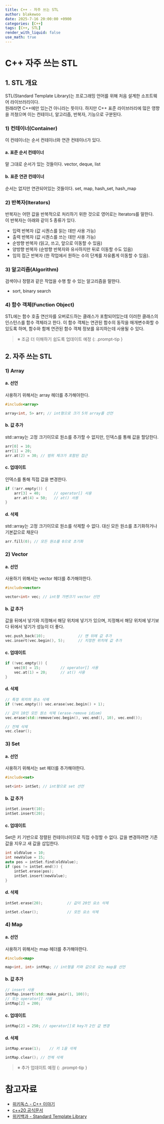 ```yaml
---
title: C++ - 자주 쓰는 STL
author: blakewoo
date: 2025-7-16 20:00:00 +0900
categories: [C++]
tags: [C++, STL] 
render_with_liquid: false
use_math: true
---
```


# C++ 자주 쓰는 STL
## 1. STL 개요
STL(Standard Template Library)는 프로그래밍 언어를 위해 처음 설계한 소프트웨어 라이브러리이다.   
원래라면 C++에만 있는건 아니라는 뜻이다. 하지만 C++ 표준 라이브러리에 많은 영향을 끼쳤으며 이는 
컨테이너, 알고리즘, 반복자, 기능으로 구분된다.

### 1) 컨테이너(Container)
이 컨테이너는 순서 컨테이너와 연관 컨테이너가 있다. 

#### a. 표준 순서 컨테이너
말 그대로 순서가 있는 것들이다.
vector, deque, list

#### b. 표준 연관 컨테이너
순서는 없지만 연관되어있는 것들이다.
set, map, hash_set, hash_map

### 2) 반복자(Iterators)
반복자는 어떤 값을 반복적으로 처리하기 위한 것으로 영어로는 Iterators를 말한다.   
이 반복자는 아래와 같이 5 종류가 있다.

- 입력 반복자 (값 시퀀스를 읽는 데만 사용 가능)
- 출력 반복자 (값 시퀀스를 쓰는 데만 사용 가능)
- 순방향 반복자 (읽고, 쓰고, 앞으로 이동할 수 있음)
- 양방향 반복자 (순방향 반복자와 유사하지만 뒤로 이동할 수도 있음)
- 임의 접근 반복자 (한 작업에서 원하는 수의 단계를 자유롭게 이동할 수 있음).

### 3) 알고리즘(Algorithm)
검색이나 정렬과 같은 작업을 수행 할 수 있는 알고리즘을 말한다.
- sort, binary search

### 4) 함수 객체(Function Object)
STL에는 함수 호출 연산자를 오버로드하는 클래스가 포함되어있는데 이러한 클래스의 인스턴스를 함수 객체라고 한다.
이 함수 객체는 연관된 함수의 동작을 매개변수화할 수 있도록 하며, 함수와 함께 연관된 함수 객체 정보를 유지하는데 사용될 수 있다.

> ※ 조금 더 이해하기 쉽도록 업데이트 예정
{: .prompt-tip }

## 2. 자주 쓰는 STL
### 1) Array
#### a. 선언
사용하기 위해서는 array 헤더를 추가해야한다.
```cpp
#include<array>

array<int, 5> arr; // int형으로 크기 5의 array를 선언
```

#### b. 값 추가
std::array는 고정 크기이므로 원소를 추가할 수 없지만, 인덱스를 통해 값을 할당한다.
```cpp
arr[0] = 10;
arr[1] = 20;
arr.at(2) = 30; // 범위 체크가 포함된 접근
```

#### c. 업데이트
인덱스를 통해 직접 값을 변경한다.
```cpp
if (!arr.empty()) {
    arr[3] = 40;      // operator[] 사용
    arr.at(4) = 50;   // at() 사용
}
```

#### d. 삭제
std::array는 고정 크기이므로 원소를 삭제할 수 없다. 대신 모든 원소를 초기화하거나 기본값으로 채운다
```cpp
arr.fill(0); // 모든 원소를 0으로 초기화
```

### 2) Vector
#### a. 선언
사용하기 위해서는 vector 헤더를 추가해야한다.
```cpp
#include<vector>

vector<int> vec; // int형 가변크기 vector 선언
```

#### b. 값 추가
값을 뒤에서 넣기와 지정해서 해당 위치에 넣기가 있으며, 지정해서 해당 위치에 넣기보다 뒤에서 넣기가 성능이 더 좋다.

```cpp
vec.push_back(10);               // 맨 뒤에 값 추가
vec.insert(vec.begin(), 5);      // 지정한 위치에 값 추가
```

#### c. 업데이트

```cpp
if (!vec.empty()) {
    vec[0] = 15;         // operator[] 사용
    vec.at(1) = 20;      // at() 사용
}
```

#### d. 삭제

```cpp
// 특정 위치의 원소 삭제
if (!vec.empty()) vec.erase(vec.begin() + 1);

// 값이 10인 모든 원소 삭제 (erase-remove idiom)
vec.erase(std::remove(vec.begin(), vec.end(), 10), vec.end());

// 전체 삭제
vec.clear();
```


### 3) Set
#### a. 선언
사용하기 위해서는 set 헤더를 추가해야한다.
```cpp
#include<set>

set<int> intSet; // int형으로 set 선언
```

#### b. 값 추가

```cpp
intSet.insert(10);
intSet.insert(20);
```


#### c. 업데이트
Set은 키 기반으로 정렬된 컨테이너이므로 직접 수정할 수 없다. 값을 변경하려면 기존 값을 지우고 새 값을 삽입한다.

```cpp
int oldValue = 10;
int newValue = 15;
auto pos = intSet.find(oldValue);
if (pos != intSet.end()) {
    intSet.erase(pos);
    intSet.insert(newValue);
}
```

#### d. 삭제

```cpp
intSet.erase(20);           // 값이 20인 요소 삭제

intSet.clear();             // 모든 요소 삭제
```


### 4) Map
#### a. 선언
사용하기 위해서는 map 헤더를 추가해야한다.
```cpp
#include<map>

map<int, int> intMap; // int형을 키와 값으로 갖는 map을 선언
```

#### b. 값 추가

```cpp
// insert 사용
intMap.insert(std::make_pair(1, 100));
// 또는 operator[] 사용
intMap[2] = 200;
```


#### c. 업데이트

```cpp
intMap[2] = 250; // operator[]로 key가 2인 값 변경
```

#### d. 삭제

```cpp
intMap.erase(1);    // 키 1을 삭제

intMap.clear(); // 전체 삭제
```


> ※ 추가 업데이트 예정
{: .prompt-tip }

# 참고자료
- [위키독스 - C++ 이야기](https://wikidocs.net/25044)
- [c++20 공식문서](https://isocpp.org/files/papers/N4860.pdf)
- [위키백과 - Standard Template Library](https://en.wikipedia.org/wiki/Standard_Template_Library)
